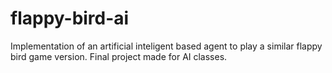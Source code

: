 # flappy-bird-ai
Implementation of an artificial inteligent based agent to play a similar flappy bird game version. Final project made for AI classes.

